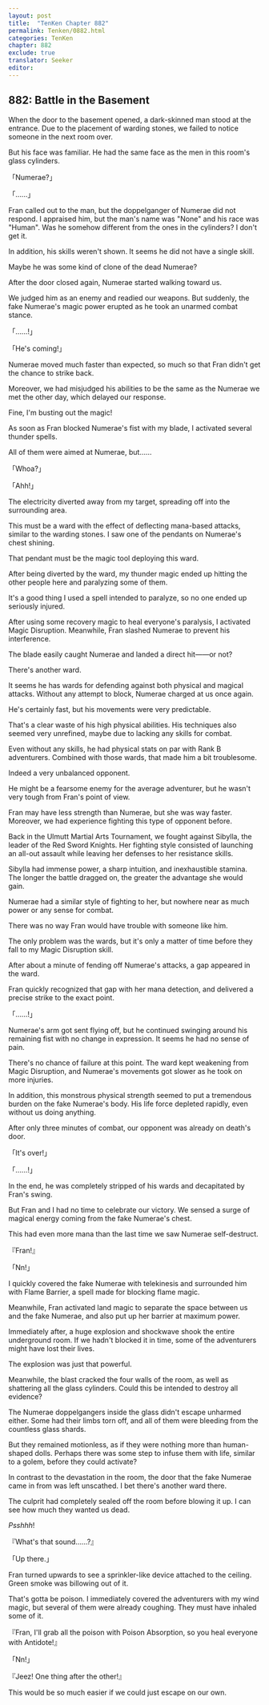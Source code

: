 ```yaml
---
layout: post
title:  "TenKen Chapter 882"
permalink: Tenken/0882.html
categories: TenKen
chapter: 882
exclude: true
translator: Seeker
editor: 
---
```

<h2>882: Battle in the Basement</h2>

When the door to the basement opened, a dark-skinned man stood at the entrance. Due to the placement of warding stones, we failed to notice someone in the next room over.

But his face was familiar. He had the same face as the men in this room's glass cylinders.

「Numerae?」

「……」

Fran called out to the man, but the doppelganger of Numerae did not respond. I appraised him, but the man's name was "None" and his race was "Human". Was he somehow different from the ones in the cylinders? I don't get it.

In addition, his skills weren't shown. It seems he did not have a single skill.

Maybe he was some kind of clone of the dead Numerae?

After the door closed again, Numerae started walking toward us.

We judged him as an enemy and readied our weapons. But suddenly, the fake Numerae's magic power erupted as he took an unarmed combat stance.

「……!」

「He's coming!」

Numerae moved much faster than expected, so much so that Fran didn't get the chance to strike back.

Moreover, we had misjudged his abilities to be the same as the Numerae we met the other day, which delayed our response.

Fine, I'm busting out the magic!

As soon as Fran blocked Numerae's fist with my blade, I activated several thunder spells.

All of them were aimed at Numerae, but……

「Whoa?」

「Ahh!」

The electricity diverted away from my target, spreading off into the surrounding area.

This must be a ward with the effect of deflecting mana-based attacks, similar to the warding stones. I saw one of the pendants on Numerae's chest shining.

That pendant must be the magic tool deploying this ward.

After being diverted by the ward, my thunder magic ended up hitting the other people here and paralyzing some of them.

It's a good thing I used a spell intended to paralyze, so no one ended up seriously injured.

After using some recovery magic to heal everyone's paralysis, I activated Magic Disruption. Meanwhile, Fran slashed Numerae to prevent his interference.

The blade easily caught Numerae and landed a direct hit――or not?

There's another ward.

It seems he has wards for defending against both physical and magical attacks. Without any attempt to block, Numerae charged at us once again.

He's certainly fast, but his movements were very predictable.

That's a clear waste of his high physical abilities. His techniques also seemed very unrefined, maybe due to lacking any skills for combat.

Even without any skills, he had physical stats on par with Rank B adventurers. Combined with those wards, that made him a bit troublesome.

Indeed a very unbalanced opponent.

He might be a fearsome enemy for the average adventurer, but he wasn't very tough from Fran's point of view.

Fran may have less strength than Numerae, but she was way faster. Moreover, we had experience fighting this type of opponent before.

Back in the Ulmutt Martial Arts Tournament, we fought against Sibylla, the leader of the Red Sword Knights. Her fighting style consisted of launching an all-out assault while leaving her defenses to her resistance skills.

Sibylla had immense power, a sharp intuition, and inexhaustible stamina. The longer the battle dragged on, the greater the advantage she would gain.

Numerae had a similar style of fighting to her, but nowhere near as much power or any sense for combat.

There was no way Fran would have trouble with someone like him.

The only problem was the wards, but it's only a matter of time before they fall to my Magic Disruption skill.

After about a minute of fending off Numerae's attacks, a gap appeared in the ward.

Fran quickly recognized that gap with her mana detection, and delivered a precise strike to the exact point.

「……!」

Numerae's arm got sent flying off, but he continued swinging around his remaining fist with no change in expression. It seems he had no sense of pain.

There's no chance of failure at this point. The ward kept weakening from Magic Disruption, and Numerae's movements got slower as he took on more injuries.

In addition, this monstrous physical strength seemed to put a tremendous burden on the fake Numerae's body. His life force depleted rapidly, even without us doing anything.

After only three minutes of combat, our opponent was already on death's door.

「It's over!」

「……!」

In the end, he was completely stripped of his wards and decapitated by Fran's swing.

But Fran and I had no time to celebrate our victory. We sensed a surge of magical energy coming from the fake Numerae's chest.

This had even more mana than the last time we saw Numerae self-destruct.

『Fran!』

「Nn!」

I quickly covered the fake Numerae with telekinesis and surrounded him with Flame Barrier, a spell made for blocking flame magic.

Meanwhile, Fran activated land magic to separate the space between us and the fake Numerae, and also put up her barrier at maximum power.

Immediately after, a huge explosion and shockwave shook the entire underground room. If we hadn't blocked it in time, some of the adventurers might have lost their lives.

The explosion was just that powerful.

Meanwhile, the blast cracked the four walls of the room, as well as shattering all the glass cylinders. Could this be intended to destroy all evidence?

The Numerae doppelgangers inside the glass didn't escape unharmed either. Some had their limbs torn off, and all of them were bleeding from the countless glass shards.

But they remained motionless, as if they were nothing more than human-shaped dolls. Perhaps there was some step to infuse them with life, similar to a golem, before they could activate?

In contrast to the devastation in the room, the door that the fake Numerae came in from was left unscathed. I bet there's another ward there.

The culprit had completely sealed off the room before blowing it up. I can see how much they wanted us dead.

*Psshhh*!

『What's that sound……?』

「Up there.」

Fran turned upwards to see a sprinkler-like device attached to the ceiling. Green smoke was billowing out of it.

That's gotta be poison. I immediately covered the adventurers with my wind magic, but several of them were already coughing. They must have inhaled some of it.

『Fran, I'll grab all the poison with Poison Absorption, so you heal everyone with Antidote!』

「Nn!」

『Jeez! One thing after the other!』

This would be so much easier if we could just escape on our own.



